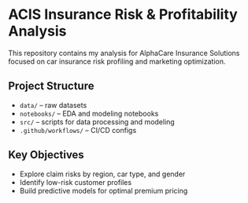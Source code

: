 # ACIS Insurance Risk & Profitability Analysis

This repository contains my analysis for AlphaCare Insurance Solutions focused on car insurance risk profiling and marketing optimization.

## Project Structure

- `data/` – raw datasets
- `notebooks/` – EDA and modeling notebooks
- `src/` – scripts for data processing and modeling
- `.github/workflows/` – CI/CD configs

## Key Objectives

- Explore claim risks by region, car type, and gender
- Identify low-risk customer profiles
- Build predictive models for optimal premium pricing
